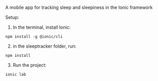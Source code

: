 A mobile app  for tracking sleep and sleepiness in the Ionic framework


Setup:

1. In the terminal, install Ionic:

```
npm install -g @ionic/cli
```

2. in the sleeptracker folder, run:

```
npm install
```

3. Run the project:

```
ionic lab
```
